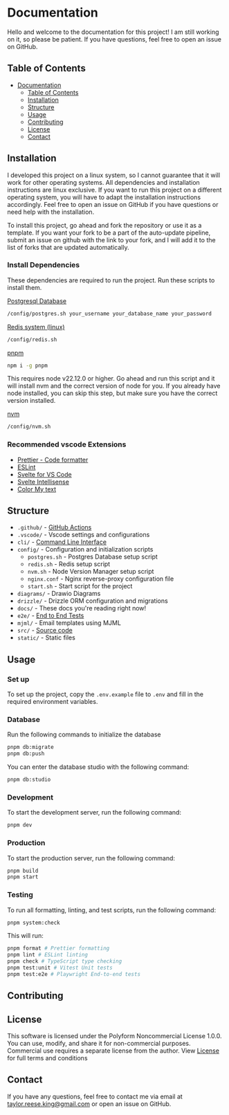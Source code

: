 # Documentation

Hello and welcome to the documentation for this project! I am still working on it, so please be patient. If you have questions, feel free to open an issue on GitHub.

## Table of Contents

- [Documentation](#documentation)
  - [Table of Contents](#table-of-contents)
  - [Installation](#installation)
  - [Structure](#structure)
  - [Usage](#usage)
  - [Contributing](#contributing)
  - [License](#license)
  - [Contact](#contact)

## Installation

I developed this project on a linux system, so I cannot guarantee that it will work for other operating systems. All dependencies and installation instructions are linux exclusive. If you want to run this project on a different operating system, you will have to adapt the installation instructions accordingly. Feel free to open an issue on GitHub if you have questions or need help with the installation.

To install this project, go ahead and fork the repository or use it as a template. If you want your fork to be a part of the auto-update pipeline, submit an issue on github with the link to your fork, and I will add it to the list of forks that are updated automatically.

### Install Dependencies

These dependencies are required to run the project. Run these scripts to install them.

[Postgresql Database](https://www.postgresql.org/)

```bash
/config/postgres.sh your_username your_database_name your_password
```

[Redis system (linux)](https://redis.io/docs/latest/operate/oss_and_stack/install/archive/install-redis/install-redis-on-linux/)

```bash
/config/redis.sh
```

[pnpm](https://pnpm.io/installation)

```bash
npm i -g pnpm
```

This requires node v22.12.0 or higher. Go ahead and run this script and it will install nvm and the correct version of node for you. If you already have node installed, you can skip this step, but make sure you have the correct version installed.

[nvm](https://github.com/nvm-sh/nvm)

```bash
/config/nvm.sh
```

### Recommended vscode Extensions

- [Prettier - Code formatter](https://marketplace.visualstudio.com/items?itemName=esbenp.prettier-vscode)
- [ESLint](https://marketplace.visualstudio.com/items?itemName=dbaeumer.vscode-eslint)
- [Svelte for VS Code](https://marketplace.visualstudio.com/items?itemName=svelte.svelte-vscode)
- [Svelte Intellisense](https://marketplace.visualstudio.com/items?itemName=naomike.svelte-intellisense)
- [Color My text](https://marketplace.visualstudio.com/items?itemName=naumovs.color-highlight)

## Structure

- `.github/` - [GitHub Actions](./.github/index.md)
- `.vscode/` - Vscode settings and configurations
- `cli/` - [Command Line Interface](./cli/index.md)
- `config/` - Configuration and initialization scripts
  - `postgres.sh` - Postgres Database setup script
  - `redis.sh` - Redis setup script
  - `nvm.sh` - Node Version Manager setup script
  - `nginx.conf` - Nginx reverse-proxy configuration file
  - `start.sh` - Start script for the project
- `diagrams/` - Drawio Diagrams
- `drizzle/` - Drizzle ORM configuration and migrations
- `docs/` - These docs you're reading right now!
- `e2e/` - [End to End Tests](./docs/index.md)
- `mjml/` - Email templates using MJML
- `src/` - [Source code](./src/index.md)
- `static/` - Static files

## Usage

### Set up

To set up the project, copy the `.env.example` file to `.env` and fill in the required environment variables.

### Database

Run the following commands to initialize the database

```bash
pnpm db:migrate
pnpm db:push
```

You can enter the database studio with the following command:

```bash
pnpm db:studio
```

### Development

To start the development server, run the following command:

```bash
pnpm dev
```

### Production

To start the production server, run the following command:

```bash
pnpm build
pnpm start
```

### Testing

To run all formatting, linting, and test scripts, run the following command:

```bash
pnpm system:check
```

This will run:

```bash
pnpm format # Prettier formatting
pnpm lint # ESLint linting
pnpm check # TypeScript type checking
pnpm test:unit # Vitest Unit tests
pnpm test:e2e # Playwright End-to-end tests
```

## Contributing

## License

This software is licensed under the Polyform Noncommercial License 1.0.0.
You can use, modify, and share it for non-commercial purposes.
Commercial use requires a separate license from the author.
View [License](./license.md) for full terms and conditions

## Contact

If you have any questions, feel free to contact me via email at [taylor.reese.king@gmail.com](mailto:taylor.reese.king@gmail.com) or open an issue on GitHub.
